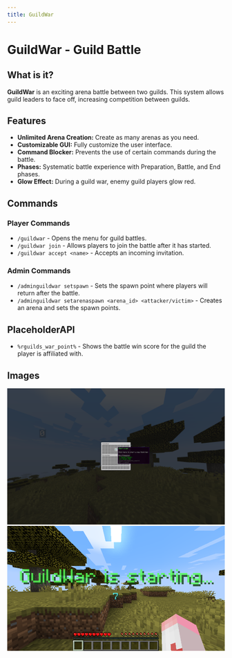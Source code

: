 ```yaml
---
title: GuildWar
---
```


# GuildWar - Guild Battle

## What is it?

**GuildWar** is an exciting arena battle between two guilds. This system allows guild leaders to face off, increasing competition between guilds.

## Features

- **Unlimited Arena Creation:** Create as many arenas as you need.
- **Customizable GUI:** Fully customize the user interface.
- **Command Blocker:** Prevents the use of certain commands during the battle.
- **Phases:** Systematic battle experience with Preparation, Battle, and End phases.
- **Glow Effect:** During a guild war, enemy guild players glow red.

## Commands

### Player Commands

- `/guildwar` - Opens the menu for guild battles.
- `/guildwar join` - Allows players to join the battle after it has started.
- `/guildwar accept <name>` - Accepts an incoming invitation.

### Admin Commands

- `/adminguildwar setspawn` - Sets the spawn point where players will return after the battle.
- `/adminguildwar setarenaspawn <arena_id> <attacker/victim>` - Creates an arena and sets the spawn points.

## PlaceholderAPI

- `%rguilds_war_point%` - Shows the battle win score for the guild the player is affiliated with.

## Images

![guildwar_1](../../../../assets/rguilds/modules/guildwar/guildwar_1.png)
![guildwar_2](../../../../assets/rguilds/modules/guildwar/guildwar_2.png)
